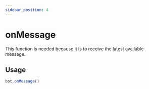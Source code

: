 ```yaml
---
sidebar_position: 4
---
```


# onMessage

This function is needed because it is to receive the latest available message.

## Usage

```js
bot.onMessage()
```